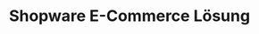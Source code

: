 ---
title: "Shopware E-Commerce Lösung"
name: Shopware
icon: "devicon:shopware"
category: shops
description: "Überzeuge dich von den Vorteilen von Shopware für deinen Online-Shop. Dieser Text fasst die wichtigsten Benefits, Anwendungsfälle und FAQs zusammen."

benefits:
- title: "Intuitive Nutzeroberfläche"  
  description: "Shopware punktet mit einem übersichtlichen Backend, das sich einfach und ohne Programmierkenntnisse bedienen lässt."
  icon: "mdi:monitor-dashboard"
- title: "Hohe Performance"
  description: "Dank moderner Technologien ist Shopware enorm schnell und liefert Top-Ladezeiten."
  icon: "mdi:rocket"
- title: "Für jeden Shop geeignet"
  description: "Egal ob B2C oder B2B, Mode, Elektronik oder Lebensmittel - Shopware deckt alle Branchen ab."
  icon: "mdi:storefront"
- title: "Zukunftssicher"
  description: "Als aktives Open Source Projekt ist Shopware für kommende Anforderungen wie PWA gerüstet."
  icon: "mdi:update"
- title: "Cost-Effektiv"
  description: "Die Enterprise Edition bietet einen hohen Funktionsumfang zu angemessenen Kosten."
  icon: "mdi:currency-eur"
- title: "Erweiterbar"
  description: "Über den Markplatz lassen sich problemlos Plugins und Themes integrieren."
  icon: "mdi:puzzle-plus"
ctaSection:
  actionCall: "Kontaktiere mich jetzt für ein Erstgespräch!"
  actionLabel: "Termin vereinbaren" 
whyChooseTool:
  eyebrow: "Die Vorteile von Shopware"
  heading: "Warum du dich für Shopware entscheiden solltest"
  advantages: "Shopware ist ein leistungsstarkes und zukunftsfähiges E-Commerce System, das speziell für Enterprise Shops entwickelt wurde. Es punktet mit modernem Tech-Stack, Top-Performance und Flexibilität für individuelle Anforderungen."
  
  useCases:
  - title: "Produktverkauf"
    description: "Vom kleinen Sortiment bis zum Enterprise Catalog - Shopware skaliert mit." 
    icon: "mdi:tag-multiple" 
  - title: "Internationalisierung"  
    description: "Dank Multi-Domain, Currencies und Sprachpaketen einfach global verkaufen."
    icon: "mdi:globe"
  - title: "B2B Shop"
    description: "Preisstaffelungen, Listenpreise und B2B Workflows."
    icon: "mdi:account-tie"
  - title: "Abomodelle"
    description: "Flexibles Abonnement-Management für wiederkehrende Umsätze."
    icon: "mdi:calendar-repeat"
  - title: "Personalisierung" 
    description: "Individuelle Inhalte und Angebote durch Segmentierung."
    icon: "mdi:account-circle"
  - title: "Mobile Shop"
    description: "Template für die perfekt optimierte Mobile Experience."
    icon: "mdi:cellphone"
  - title: "Multichannel"
    description: "Anbindung von Marktplätzen und lokalen Händlern als Vertriebskanäle."
    icon: "mdi:shopping"
  - title: "Headless Commerce"
    description: "Trennung von Frontend und Backend für völlig flexible Shops."
    icon: "mdi:decagram-outline"
    
faq:
  heading: "Häufige Fragen"
  questions:
  - question: "Welche Kosten kommen auf mich zu?"
    answer: "Die Enterprise Edition kostet einmalig 2.000€. Dazu kommen bei Managed Hosting 49€ pro Monat für Updates, Support etc."
  - question: "Kann ich meinen bestehenden Shop umziehen?"
    answer: "Ja, dank konfigurierbarer Migrationstools ist die Überführung von anderen Systemen unkompliziert."
  - question: "Wie hoch ist der Implementierungsaufwand?"
    answer: "Je nach Anforderungen sind einfache Shops in 2-4 Wochen startklar. Komplexe Systeme benötigen eine maßgeschneiderte Implementierung." 
  - question: "Läuft Shopware auch sicher und performant bei hohem Wachstum?"
    answer: "Definitiv. Dank zahlreicher Caching- und Scaling-Mechanismen skaliert Shopware sicher auch bei Enterprise Shops mit Millionen Produkten."
  - question: "Kann ich auch gebrauchte/personalisierte Produkte verkaufen?"
    answer: "Ja, dank flexibler Artikelmodellierung und Erweiterbarkeit sind auch Individualprodukte abbildbar."
  - question: "Wie kann ich meinen Shop individuell anpassen?"
    answer: "Vom Look & Feel über neue Features bis zu speziellen Workflows - über Plugins und Themes sind der Individualisierung kaum Grenzen gesetzt." 
  - question: "Wie kann ich mit meinem Shopware-Projekt starten?"
    answer: "Ich biete umfangreiche Beratung bei der Auswahl des passenden Systems, der Implementation und Langzeit-Betreuung an. Kontaktiere mich unverbindlich!"
  - question: "Bieten Sie auch Schulungen für Shopware an?"
    answer: "Ja, ich biete bedarfsgerechte Schulungen für Admins, Redakteure und Entwickler an, damit Sie Ihren Shop optimal nutzen können."
  - question: "Wie funktioniert der Support?"  
    answer: "Neben dem Community-Support biete ich optionalen Premium-Support mit garantierten Reaktionszeiten und professionellem Incident Management."
  - question: "Welche Individualisierungen sind möglich?"
    answer: "Viele Bereiche des Shops lassen sich frei konfigurieren - von Templates über Workflows bis zu indiviuellen Modulen."
---